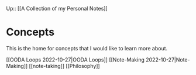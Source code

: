 Up:: [[A Collection of my Personal Notes]]

# Concepts

This is the home for concepts that I would like to learn more about.

[[OODA Loops 2022-10-27|OODA Loops]]
[[Note-Making 2022-10-27|Note-Making]]
[[note-taking]]
[[Philosophy]]